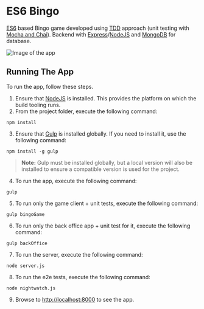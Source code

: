 # ES6 Bingo
[ES6](https://github.com/lukehoban/es6features) based Bingo game developed using [TDD](https://en.wikipedia.org/wiki/Test-driven_development) approach (unit testing with [Mocha and Chai](http://mochajs.org/)). Backend with [Express](https://expressjs.com/)/[NodeJS](https://nodejs.org/en/) and [MongoDB](https://www.mongodb.com/) for database.


![Image of the app](https://github.com/mihailgaberov/es6-bingo-game/blob/master/screenshots/screenshot.png)

## Running The App

To run the app, follow these steps.

1. Ensure that [NodeJS](http://nodejs.org/) is installed. This provides the platform on which the build tooling runs.
2. From the project folder, execute the following command:

  ```shell
  npm install
  ```
3. Ensure that [Gulp](http://gulpjs.com/) is installed globally. If you need to install it, use the following command:

  ```shell
  npm install -g gulp
  ```
  > **Note:** Gulp must be installed globally, but a local version will also be installed to ensure a compatible version is used for the project.

4. To run the app, execute the following command:

  ```shell
  gulp
  ```
  
5. To run only the game client + unit tests, execute the following command:

  ```shell
  gulp bingoGame
  ```
  
6. To run only the back office app + unit test for it, execute the following command:

  ```shell
  gulp backOffice
  ```
  
7. To run the server, execute the following command:

  ```shell
  node server.js
  ```
8. To run the e2e tests, execute the following command:

  ```shell
  node nightwatch.js
  ```
9. Browse to [http://localhost:8000](http://localhost:8000) to see the app.
